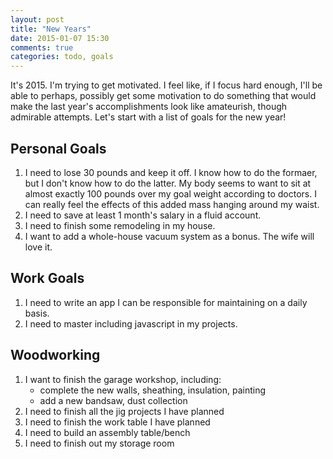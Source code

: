 ```yaml
---
layout: post
title: "New Years"
date: 2015-01-07 15:30
comments: true
categories: todo, goals 
---
```

It's 2015. I'm trying to get motivated. I feel like, if I focus hard enough, I'll be able to perhaps, possibly get some motivation to do something that would
make the last year's accomplishments look like amateurish, though admirable attempts. Let's start with a list of goals for the new year! 
<!-- more -->
## Personal Goals
   1. I need to lose 30 pounds and keep it off.  I know how to do the formaer, but I don't know how to do the latter. My body seems to want to sit at almost exactly 100 pounds over my goal weight according to doctors. I can really feel the effects of this added mass hanging around my waist.
   2. I need to save at least 1 month's salary in a fluid account.
   3. I need to finish some remodeling in my house. 
   4. I want to add a whole-house vacuum system as a bonus. The wife will love it.

## Work Goals
   1. I need to write an app I can be responsible for maintaining on a daily basis.
   2. I need to master including javascript in my projects.

## Woodworking
   1. I want to finish the garage workshop, including:
      * complete the new walls, sheathing, insulation, painting
      * add a new bandsaw, dust collection
   2. I need to finish all the jig projects I have planned
   3. I need to finish the work table I have planned
   4. I need to build an assembly table/bench
   5. I need to finish out my storage room
<!-- see https://github.com/Shopify/liquid/wiki/Liquid-for-Designers for stuff 
# H1
## H2
[I'm an inline-style link](https://www.google.com)
![alt text](https://github.com/adam-p/markdown-here/raw/master/src/common/images/icon48.png 'Logo Title Text 1')
```javascript
var s = 'JavaScript syntax highlighting';
alert(s);
```
   * an unordered list item (note a newline is required before the list begins)
   1. an ordered list item
| Tables        | Are           | Cool  |
| ------------- |:-------------:| -----:|
| col 3 is      | right-aligned | $1600 |
-->
